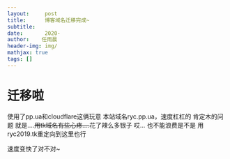 ```yaml
---
layout:     post
title:      博客域名迁移完成~
subtitle:
date:       2020-
author:    任雨晨
header-img: img/
mathjax: true
tags: []
---
```

# 迁移啦
使用了pp.ua和cloudflare这俩玩意
本站域名ryc.pp.ua，速度杠杠的
肯定木的问题
就是....~~用tk域名有些心疼....~~花了辣么多银子
哎...
也不能浪费是不是
用ryc2019.tk重定向到这里也行

速度变快了对不对~
